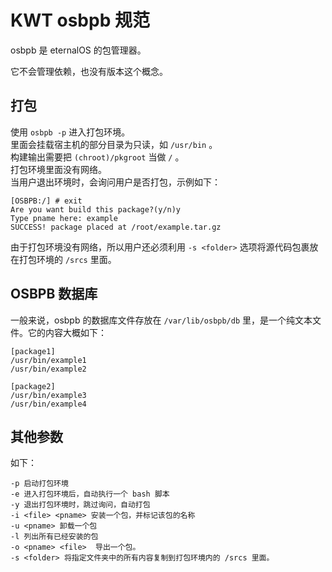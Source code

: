 # KWT osbpb 规范

osbpb 是 eternalOS 的包管理器。

它不会管理依赖，也没有版本这个概念。

## 打包

使用 `osbpb -p` 进入打包环境。  
里面会挂载宿主机的部分目录为只读，如 `/usr/bin` 。  
构建输出需要把 `(chroot)/pkgroot` 当做 `/` 。  
打包环境里面没有网络。  
当用户退出环境时，会询问用户是否打包，示例如下：  

```Terminal
[OSBPB:/] # exit
Are you want build this package?(y/n)y
Type pname here: example
SUCCESS! package placed at /root/example.tar.gz
```

由于打包环境没有网络，所以用户还必须利用 `-s <folder>` 选项将源代码包裹放在打包环境的 `/srcs` 里面。  

## OSBPB 数据库

一般来说，osbpb 的数据库文件存放在 `/var/lib/osbpb/db` 里，是一个纯文本文件。它的内容大概如下：  

```osbpb db
[package1]
/usr/bin/example1
/usr/bin/example2

[package2]
/usr/bin/example3
/usr/bin/example4
```

## 其他参数

如下：

```
-p 启动打包环境
-e 进入打包环境后，自动执行一个 bash 脚本
-y 退出打包环境时，跳过询问，自动打包
-i <file> <pname> 安装一个包，并标记该包的名称
-u <pname> 卸载一个包
-l 列出所有已经安装的包
-o <pname> <file>  导出一个包。
-s <folder> 将指定文件夹中的所有内容复制到打包环境内的 /srcs 里面。
```
